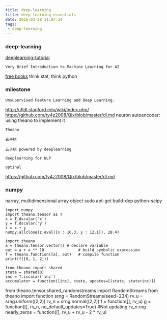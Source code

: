 ```yaml
---
title: deep-learning
title: deep learning essentials
date: 2016-03-28 11:07:14
tags:
 - deep-learning
---
```


### deep-learning

[deeplearning-tutorial](http://deeplearning.net/tutorial/)

    Very Brief Introduction to Machine Learning for AI


[free books](http://greenteapress.com/wp/)
think stat, think python

### milestone

    
    Unsupervised Feature Learning and Deep Learning.
http://ufldl.stanford.edu/wiki/index.php/
https://github.com/ty4z2008/Qix/blob/master/dl.md
neuron
autoencoder: using theano to implement it

    Theano

    五子棋

    五子棋 powered by deeplearning

    deeplearning for NLP

    optinal
https://github.com/ty4z2008/Qix/blob/master/dl.md   

### numpy
narray, multidimensional array object
sudo apt-get build-dep python-scipy

    import numpy
    import theano.tensor as T
    x = T.dscalar('x')
    y = T.dscalar('y')
    z = x + y
    numpy.allclose(z.eval({x : 16.3, y : 12.1}), 28.4)

    import theano
    a = theano.tensor.vector() # declare variable
    out = a + a ** 10               # build symbolic expression
    f = theano.function([a], out)   # compile function
    print(f([0, 1, 2]))

    from theano import shared
    state = shared(0)
    inc = T.iscalar('inc')
    accumulator = function([inc], state, updates=[(state, state+inc)])

from theano.tensor.shared_randomstreams import RandomStreams
from theano import function
srng = RandomStreams(seed=234)
rv_u = srng.uniform((2,2))
rv_n = srng.normal((2,2))
f = function([], rv_u)
g = function([], rv_n, no_default_updates=True)    #Not updating rv_n.rng
nearly_zeros = function([], rv_u + rv_u - 2 * rv_u)
